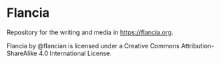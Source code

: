# Flancia
Repository for the writing and media in https://flancia.org.

Flancia by @flancian is licensed under a Creative Commons Attribution-ShareAlike 4.0 International License.
